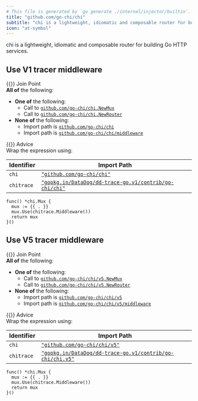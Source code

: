 ```yaml
---
# This file is generated by `go generate ./internal/injector/builtin`. DO NOT EDIT.
title: "github.com/go-chi/chi"
subtitle: "chi is a lightweight, idiomatic and composable router for building Go HTTP services."
icon: "at-symbol"
---
```

chi is a lightweight, idiomatic and composable router for building Go HTTP services.

## Use V1 tracer middleware

<div class="hextra-cards hx-mt-4 hx-gap-4 hx-grid" style="--hextra-cards-grid-cols: 1;">
  <div class="hextra-card hx-group hx-flex hx-flex-col hx-justify-start hx-overflow-hidden hx-rounded-lg hx-border hx-border-gray-200 hx-text-current hx-no-underline dark:hx-shadow-none hover:hx-shadow-gray-100 dark:hover:hx-shadow-none hx-shadow-gray-100 active:hx-shadow-sm active:hx-shadow-gray-200 hx-transition-all hx-duration-200">
    <div>
      <span class="hextra-card-icon hx-flex hx-font-semibold hx-items-start hx-gap-2 hx-p-4 hx-text-gray-700 hover:hx-text-gray-900 dark:hx-text-neutral-200 dark:hover:hx-text-neutral-50">
        {{<iconSVG "search-circle">}} Join Point
      </span>
      <div class="hextra-card-subtitle hx-font-normal hx-px-4 hx-mb-4 hx-mt-2"><strong>All of</strong> the following:
<ul>
<li><strong>One of</strong> the following:
<ul>
<li>Call to <a href="https://pkg.go.dev/github.com/go-chi/chi#NewMux" target="_blank" rel="noopener"><code>github.com/go-chi/chi.NewMux</code></a></li><li>Call to <a href="https://pkg.go.dev/github.com/go-chi/chi#NewRouter" target="_blank" rel="noopener"><code>github.com/go-chi/chi.NewRouter</code></a></li></ul>
</li><li><strong>None of</strong> the following:
<ul>
<li>Import path is <a href="http://pkg.go.dev/github.com/go-chi/chi" target="_blank" rel="noopener"><code>github.com/go-chi/chi</code></a></li>
<li>Import path is <a href="http://pkg.go.dev/github.com/go-chi/chi/middleware" target="_blank" rel="noopener"><code>github.com/go-chi/chi/middleware</code></a></li>
</ul>
</li></ul>
</div>
    </div>
    <div class="hx-border-t">
      <span class="hextra-card-icon hx-flex hx-font-semibold hx-items-start hx-gap-2 hx-p-4 hx-text-gray-700 hover:hx-text-gray-900 dark:hx-text-neutral-200 dark:hover:hx-text-neutral-50">
        {{<iconSVG "chip">}} Advice
      </span>
      <div class="hextra-card-subtitle hx-font-normal hx-px-4 hx-mb-4 hx-mt-2">Wrap the expression using: 

Identifier | Import Path
---|---
<code>chi</code>|<a href="http://pkg.go.dev/github.com/go-chi/chi" target="_blank" rel="noopener"><code>"github.com/go-chi/chi"</code></a>
<code>chitrace</code>|<a href="http://pkg.go.dev/gopkg.in/DataDog/dd-trace-go.v1/contrib/go-chi/chi" target="_blank" rel="noopener"><code>"gopkg.in/DataDog/dd-trace-go.v1/contrib/go-chi/chi"</code></a>


```go-template
func() *chi.Mux {
  mux := {{ . }}
  mux.Use(chitrace.Middleware())
  return mux
}()
```

</div>
    </div>
  </div>
</div>

## Use V5 tracer middleware

<div class="hextra-cards hx-mt-4 hx-gap-4 hx-grid" style="--hextra-cards-grid-cols: 1;">
  <div class="hextra-card hx-group hx-flex hx-flex-col hx-justify-start hx-overflow-hidden hx-rounded-lg hx-border hx-border-gray-200 hx-text-current hx-no-underline dark:hx-shadow-none hover:hx-shadow-gray-100 dark:hover:hx-shadow-none hx-shadow-gray-100 active:hx-shadow-sm active:hx-shadow-gray-200 hx-transition-all hx-duration-200">
    <div>
      <span class="hextra-card-icon hx-flex hx-font-semibold hx-items-start hx-gap-2 hx-p-4 hx-text-gray-700 hover:hx-text-gray-900 dark:hx-text-neutral-200 dark:hover:hx-text-neutral-50">
        {{<iconSVG "search-circle">}} Join Point
      </span>
      <div class="hextra-card-subtitle hx-font-normal hx-px-4 hx-mb-4 hx-mt-2"><strong>All of</strong> the following:
<ul>
<li><strong>One of</strong> the following:
<ul>
<li>Call to <a href="https://pkg.go.dev/github.com/go-chi/chi/v5#NewMux" target="_blank" rel="noopener"><code>github.com/go-chi/chi/v5.NewMux</code></a></li><li>Call to <a href="https://pkg.go.dev/github.com/go-chi/chi/v5#NewRouter" target="_blank" rel="noopener"><code>github.com/go-chi/chi/v5.NewRouter</code></a></li></ul>
</li><li><strong>None of</strong> the following:
<ul>
<li>Import path is <a href="http://pkg.go.dev/github.com/go-chi/chi/v5" target="_blank" rel="noopener"><code>github.com/go-chi/chi/v5</code></a></li>
<li>Import path is <a href="http://pkg.go.dev/github.com/go-chi/chi/v5/middleware" target="_blank" rel="noopener"><code>github.com/go-chi/chi/v5/middleware</code></a></li>
</ul>
</li></ul>
</div>
    </div>
    <div class="hx-border-t">
      <span class="hextra-card-icon hx-flex hx-font-semibold hx-items-start hx-gap-2 hx-p-4 hx-text-gray-700 hover:hx-text-gray-900 dark:hx-text-neutral-200 dark:hover:hx-text-neutral-50">
        {{<iconSVG "chip">}} Advice
      </span>
      <div class="hextra-card-subtitle hx-font-normal hx-px-4 hx-mb-4 hx-mt-2">Wrap the expression using: 

Identifier | Import Path
---|---
<code>chi</code>|<a href="http://pkg.go.dev/github.com/go-chi/chi/v5" target="_blank" rel="noopener"><code>"github.com/go-chi/chi/v5"</code></a>
<code>chitrace</code>|<a href="http://pkg.go.dev/gopkg.in/DataDog/dd-trace-go.v1/contrib/go-chi/chi.v5" target="_blank" rel="noopener"><code>"gopkg.in/DataDog/dd-trace-go.v1/contrib/go-chi/chi.v5"</code></a>


```go-template
func() *chi.Mux {
  mux := {{ . }}
  mux.Use(chitrace.Middleware())
  return mux
}()
```

</div>
    </div>
  </div>
</div>
